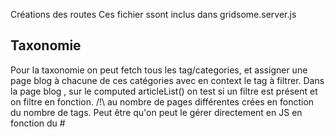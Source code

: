 Créations des routes
Ces fichier ssont inclus dans gridsome.server.js

## Taxonomie

Pour la taxonomie on peut fetch tous les tag/categories, et assigner une page blog à chacune de ces catégories avec en context le tag à filtrer.
Dans la page blog , sur le computed articleList() on test si un filtre est présent et on filtre en fonction.
/!\ au nombre de pages différentes crées en fonction du nombre de tags.
Peut être qu'on peut le gérer directement en JS en fonction du #

